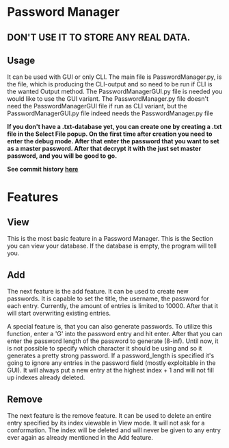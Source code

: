 # Password Manager
## DON'T USE IT TO STORE ANY REAL DATA.
## Usage
It can be used with GUI or only CLI. The main file is PasswordManager.py, is the file, which is producing the CLI-output and so need to be run if CLI is the wanted Output method.
The PasswordManagerGUI.py file is needed you would like to use the GUI variant. The PasswordManager.py file doesn't need the PasswordManagerGUI file if run as CLI variant, but the PasswordManagerGUI.py file indeed needs the PasswordManager.py file
 
**If you don't have a .txt-database yet, you can create one by creating a .txt file in the Select File popup.
On the first time after creation you need to enter the debug mode.
After that enter the password that you want to set as a master password. After that decrypt it with the just set master password, and you will be good to go.**


**See commit history [here](https://github.com/HuckleberryLovesYou/coding/tree/main/vocational-school/python/PasswordManager)**
# Features
## View
This is the most basic feature in a Password Manager. This is the Section you can view your database.
If the database is empty, the program will tell you.
## Add
The next feature is the add feature.
It can be used to create new passwords.
It is capable to set the title, the username, the password for each entry.
Currently, the amount of entries is limited to 10000. After that it will start overwriting existing entries.

A special feature is, that you can also generate passwords. To utilize this function, enter a 'G' into the password entry and hit enter.
After that you can enter the password length of the password to generate (8-inf).
Until now, it is not possible to specify which character it should be using and so it generates a pretty strong password.
If a password_length is specified it's going to ignore any entries in the password field (mostly exploitable in the GUI).
It will always put a new entry at the highest index + 1 and will not fill up indexes already deleted.

## Remove
The next feature is the remove feature.
It can be used to delete an entire entry specified by its index viewable in View mode.
It will not ask for a conformation.
The index will be deleted and will never be given to any entry ever again as already mentioned in the Add feature.
